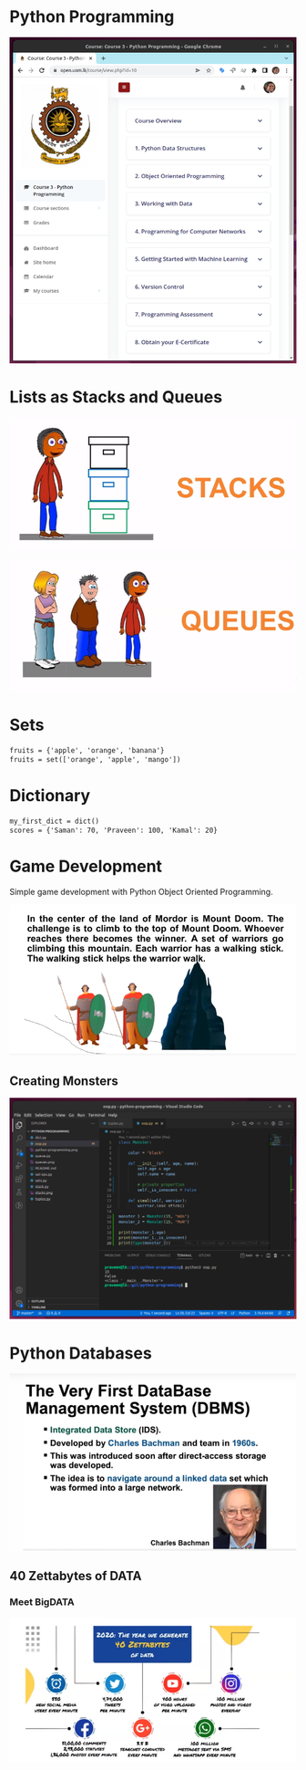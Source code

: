 # Python Programming

![Py](python-programming.png)

# Lists as Stacks and Queues

![Stack](stacks.png)

![Queues](queues.png)

# Sets

```
fruits = {'apple', 'orange', 'banana'}
fruits = set(['orange', 'apple', 'mango'])
```

# Dictionary

```
my_first_dict = dict()
scores = {'Saman': 70, 'Praveen': 100, 'Kamal': 20}
```

# Game Development

Simple game development with Python Object Oriented Programming.

![Morder](morder.png)
## Creating Monsters

![Monster](monster.png)

# Python Databases

![DBMS](dbms.png)

## 40 Zettabytes of DATA

### Meet BigDATA

![40 Z](40z.png)